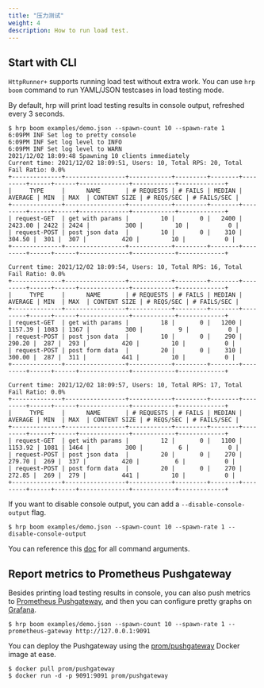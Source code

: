 ```yaml
---
title: "压力测试"
weight: 4
description: How to run load test.
---
```


## Start with CLI

`HttpRunner+` supports running load test without extra work. You can use `hrp boom` command to run YAML/JSON testcases in load testing mode.

By default, hrp will print load testing results in console output, refreshed every 3 seconds.

```
$ hrp boom examples/demo.json --spawn-count 10 --spawn-rate 1
6:09PM INF Set log to pretty console
6:09PM INF Set log level to INFO
6:09PM INF Set log level to WARN
2021/12/02 18:09:48 Spawning 10 clients immediately
Current time: 2021/12/02 18:09:51, Users: 10, Total RPS: 20, Total Fail Ratio: 0.0%
+--------------+-----------------+------------+---------+--------+---------+------+------+--------------+------------+-------------+
|     TYPE     |      NAME       | # REQUESTS | # FAILS | MEDIAN | AVERAGE | MIN  | MAX  | CONTENT SIZE | # REQS/SEC | # FAILS/SEC |
+--------------+-----------------+------------+---------+--------+---------+------+------+--------------+------------+-------------+
| request-GET  | get with params |         10 |       0 |   2400 | 2423.00 | 2422 | 2424 |          300 |         10 |           0 |
| request-POST | post json data  |         10 |       0 |    310 |  304.50 |  301 |  307 |          420 |         10 |           0 |
+--------------+-----------------+------------+---------+--------+---------+------+------+--------------+------------+-------------+

Current time: 2021/12/02 18:09:54, Users: 10, Total RPS: 16, Total Fail Ratio: 0.0%
+--------------+-----------------+------------+---------+--------+---------+------+------+--------------+------------+-------------+
|     TYPE     |      NAME       | # REQUESTS | # FAILS | MEDIAN | AVERAGE | MIN  | MAX  | CONTENT SIZE | # REQS/SEC | # FAILS/SEC |
+--------------+-----------------+------------+---------+--------+---------+------+------+--------------+------------+-------------+
| request-GET  | get with params |         18 |       0 |   1200 | 1157.39 | 1083 | 1367 |          300 |          9 |           0 |
| request-POST | post json data  |         10 |       0 |    290 |  290.20 |  287 |  293 |          420 |         10 |           0 |
| request-POST | post form data  |         20 |       0 |    310 |  300.00 |  287 |  311 |          441 |         10 |           0 |
+--------------+-----------------+------------+---------+--------+---------+------+------+--------------+------------+-------------+

Current time: 2021/12/02 18:09:57, Users: 10, Total RPS: 17, Total Fail Ratio: 0.0%
+--------------+-----------------+------------+---------+--------+---------+------+------+--------------+------------+-------------+
|     TYPE     |      NAME       | # REQUESTS | # FAILS | MEDIAN | AVERAGE | MIN  | MAX  | CONTENT SIZE | # REQS/SEC | # FAILS/SEC |
+--------------+-----------------+------------+---------+--------+---------+------+------+--------------+------------+-------------+
| request-GET  | get with params |         12 |       0 |   1100 | 1153.92 | 1081 | 1464 |          300 |          6 |           0 |
| request-POST | post json data  |         20 |       0 |    270 |  279.70 |  269 |  337 |          420 |          6 |           0 |
| request-POST | post form data  |         20 |       0 |    270 |  272.85 |  269 |  279 |          441 |         10 |           0 |
+--------------+-----------------+------------+---------+--------+---------+------+------+--------------+------------+-------------+
```

If you want to disable console output, you can add a `--disable-console-output` flag.

```
$ hrp boom examples/demo.json --spawn-count 10 --spawn-rate 1 --disable-console-output
```

You can reference this [doc](cmd/hrp_boom.md) for all command arguments.

## Report metrics to Prometheus Pushgateway

Besides printing load testing results in console, you can also push metrics to [Prometheus Pushgateway][pushgateway_github], and then you can configure pretty graphs on [Grafana][Grafana].

```
$ hrp boom examples/demo.json --spawn-count 10 --spawn-rate 1 --prometheus-gateway http://127.0.0.1:9091
```

You can deploy the Pushgateway using the [prom/pushgateway][pushgateway_docker] Docker image at ease.

```
$ docker pull prom/pushgateway
$ docker run -d -p 9091:9091 prom/pushgateway
```

[pushgateway_github]: https://github.com/prometheus/pushgateway
[pushgateway_docker]: https://hub.docker.com/r/prom/pushgateway
[Grafana]: https://grafana.com/
